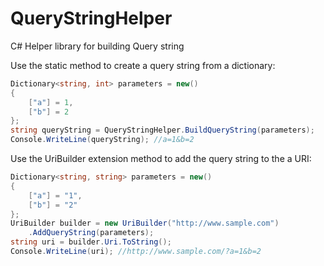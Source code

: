 # QueryStringHelper

C# Helper library for building Query string

Use the static method to create a query string from a dictionary:

```C#
Dictionary<string, int> parameters = new()
{
    ["a"] = 1,
    ["b"] = 2
};
string queryString = QueryStringHelper.BuildQueryString(parameters);
Console.WriteLine(queryString); //a=1&b=2
```

Use the UriBuilder extension method to add the query string to the a URI:

```C#
Dictionary<string, string> parameters = new()
{
    ["a"] = "1",
    ["b"] = "2"
};
UriBuilder builder = new UriBuilder("http://www.sample.com")
    .AddQueryString(parameters);
string uri = builder.Uri.ToString();
Console.WriteLine(uri); //http://www.sample.com/?a=1&b=2
```
